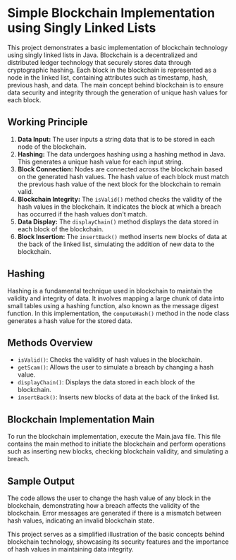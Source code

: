 # Simple Blockchain Implementation using Singly Linked Lists

This project demonstrates a basic implementation of blockchain technology using singly linked lists in Java. Blockchain is a decentralized and distributed ledger technology that securely stores data through cryptographic hashing. Each block in the blockchain is represented as a node in the linked list, containing attributes such as timestamp, hash, previous hash, and data. The main concept behind blockchain is to ensure data security and integrity through the generation of unique hash values for each block.

## Working Principle

1. **Data Input:** The user inputs a string data that is to be stored in each node of the blockchain.
2. **Hashing:** The data undergoes hashing using a hashing method in Java. This generates a unique hash value for each input string.
3. **Block Connection:** Nodes are connected across the blockchain based on the generated hash values. The hash value of each block must match the previous hash value of the next block for the blockchain to remain valid.
4. **Blockchain Integrity:** The `isValid()` method checks the validity of the hash values in the blockchain. It indicates the block at which a breach has occurred if the hash values don't match.
5. **Data Display:** The `displayChain()` method displays the data stored in each block of the blockchain.
6. **Block Insertion:** The `insertBack()` method inserts new blocks of data at the back of the linked list, simulating the addition of new data to the blockchain.

## Hashing

Hashing is a fundamental technique used in blockchain to maintain the validity and integrity of data. It involves mapping a large chunk of data into small tables using a hashing function, also known as the message digest function. In this implementation, the `computeHash()` method in the node class generates a hash value for the stored data.

## Methods Overview

- `isValid()`: Checks the validity of hash values in the blockchain.
- `getScam()`: Allows the user to simulate a breach by changing a hash value.
- `displayChain()`: Displays the data stored in each block of the blockchain.
- `insertBack()`: Inserts new blocks of data at the back of the linked list.

## Blockchain Implementation Main

To run the blockchain implementation, execute the Main.java file. This file contains the main method to initiate the blockchain and perform operations such as inserting new blocks, checking blockchain validity, and simulating a breach.

## Sample Output

The code allows the user to change the hash value of any block in the blockchain, demonstrating how a breach affects the validity of the blockchain. Error messages are generated if there is a mismatch between hash values, indicating an invalid blockchain state.

This project serves as a simplified illustration of the basic concepts behind blockchain technology, showcasing its security features and the importance of hash values in maintaining data integrity.
